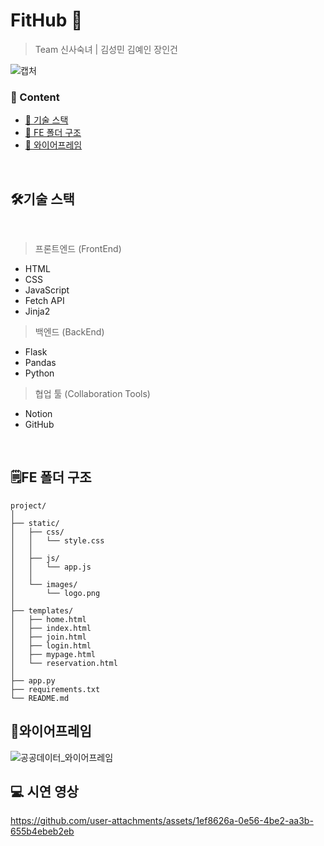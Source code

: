 # FitHub 💪

> Team 신사숙녀 |
> 김성민 김예인 장인건
> 
![캡처](https://github.com/user-attachments/assets/14a65eb9-a1ee-4e3c-a5ca-ab251925f78f)

### 📂 Content

- [🔎 기술 스택](#기술-스택)
- [🔎 FE 폴더 구조](#FE-폴더-구조)
- [🔎 와이어프레임](#와이어프레임)

<br>

## 🛠️기술 스택

<br>

> 프론트엔드 (FrontEnd)

- HTML
- CSS
- JavaScript
- Fetch API
- Jinja2

> 백엔드 (BackEnd)

- Flask
- Pandas
- Python

> 협업 툴 (Collaboration Tools)

- Notion
- GitHub

<br>

## 🗒️FE 폴더 구조

```
project/
│
├── static/
│   ├── css/
│   │   └── style.css
│   │
│   ├── js/
│   │   └── app.js
│   │
│   └── images/
│       └── logo.png
│
├── templates/
│   ├── home.html
│   ├── index.html
│   ├── join.html
│   ├── login.html
│   ├── mypage.html
│   └── reservation.html
│
├── app.py
├── requirements.txt
└── README.md
```


## 💎와이어프레임

![공공데이터_와이어프레임](https://github.com/user-attachments/assets/f1567a1f-c0a9-4651-a3fd-94fa14608441)


## 💻 시연 영상

https://github.com/user-attachments/assets/1ef8626a-0e56-4be2-aa3b-655b4ebeb2eb


<br>
<br>
